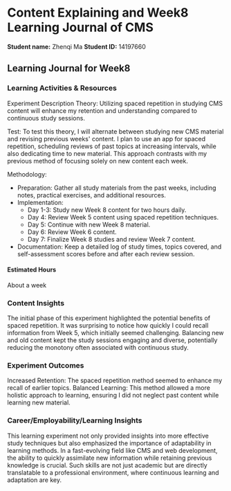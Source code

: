 # Content Explaining and Week8 Learning Journal of CMS

**Student name:** Zhenqi Ma 
**Student ID:** 14197660

## Learning Journal for Week8

### Learning Activities & Resources
Experiment Description
Theory: Utilizing spaced repetition in studying CMS content will enhance my retention and understanding compared to continuous study sessions.

Test: To test this theory, I will alternate between studying new CMS material and revising previous weeks' content. I plan to use an app for spaced repetition, scheduling reviews of past topics at increasing intervals, while also dedicating time to new material. This approach contrasts with my previous method of focusing solely on new content each week.

Methodology:
- Preparation: Gather all study materials from the past weeks, including notes, practical exercises, and additional resources.
- Implementation:
  - Day 1-3: Study new Week 8 content for two hours daily.
  - Day 4: Review Week 5 content using spaced repetition techniques.
  - Day 5: Continue with new Week 8 material.
  - Day 6: Review Week 6 content.
  - Day 7: Finalize Week 8 studies and review Week 7 content.
- Documentation: Keep a detailed log of study times, topics covered, and self-assessment scores before and after each review session.

#### Estimated Hours
About a week

### Content Insights
The initial phase of this experiment highlighted the potential benefits of spaced repetition. It was surprising to notice how quickly I could recall information from Week 5, which initially seemed challenging. Balancing new and old content kept the study sessions engaging and diverse, potentially reducing the monotony often associated with continuous study.

### Experiment Outcomes
Increased Retention: The spaced repetition method seemed to enhance my recall of earlier topics.
Balanced Learning: This method allowed a more holistic approach to learning, ensuring I did not neglect past content while learning new material.

### Career/Employability/Learning Insights
This learning experiment not only provided insights into more effective study techniques but also emphasized the importance of adaptability in learning methods. In a fast-evolving field like CMS and web development, the ability to quickly assimilate new information while retaining previous knowledge is crucial. Such skills are not just academic but are directly translatable to a professional environment, where continuous learning and adaptation are key.
